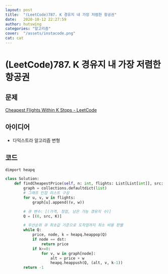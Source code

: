 ```yaml
---
layout: post
title:  "(LeetCode)787. K 경유지 내 가장 저렴한 항공권"
date:   2020-10-12 22:27:59
author: hutswing
categories: "알고리즘"
cover:  "/assets/instacode.png"
cat: cat
---
```


# (LeetCode)787. K 경유지 내 가장 저렴한 항공권

## 문제

[Cheapest Flights Within K Stops - LeetCode](https://leetcode.com/problems/cheapest-flights-within-k-stops/)

## 아이디어

- 다익스트라 알고리즘 변형

## 코드

```python
dimport heapq

class Solution:
    def findCheapestPrice(self, n: int, flights: List[List[int]], src: int, dst: int, K: int) -> int:
        graph = collections.defaultdict(list)
        # 그래프 인접 리스트 구성
        for u, v, w in flights:
            graph[u].append((v, w))

        # 큐 변수: [(가격, 정점, 남은 가능 경유지 수)]
        Q = [(0, src, K)]

        # 우선순위 큐 최솟값 기준으로 도착점까지 최소 비용 판별
        while Q:
            price, node, k = heapq.heappop(Q)
            if node == dst:
                return price
            if k>=0:
                for v, w in graph[node]:
                    alt = price + w
                    heapq.heappush(Q, (alt, v, k-1))
        return -1
```
